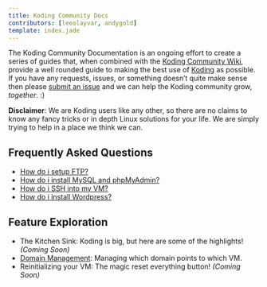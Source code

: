 ```yaml
---
title: Koding Community Docs
contributors: [leeolayvar, andygold]
template: index.jade
---
```



The Koding Community Documentation is an ongoing effort to create a series
of guides that, when combined with the
[Koding Community Wiki](https://github.com/koding/docs/wiki),
provide a well rounded guide to making the best use of
[Koding](https://koding.com) as possible.
If you have any requests, issues, or something doesn’t quite make sense
then please
[submit an issue](https://github.com/koding/docs/issues/new)
and we can help the Koding community grow, *together*. :)


**Disclaimer**: We are Koding users like any other, so there are no claims to
know any fancy tricks or in depth Linux solutions for your life. We are
simply trying to help in a place we think we can.



<a name="frequently-asked-questions" class="anchor"></a>
## Frequently Asked Questions

- [How do i setup FTP?](guides/setting-up-ftp/)
- [How do i install MySQL and phpMyAdmin?](guides/installing-mysql-phpmyadmin/)
- [How do i SSH into my VM?](guides/ssh-into-your-vm/)
- [How do i install Wordpress?](guides/installing-wordpress/)



<a name="feature-exploration" class="anchor"></a>
## Feature Exploration

- The Kitchen Sink: Koding is big, but here are some of the highlights! *(Coming Soon)*
- [Domain Management](guides/domain-management/): Managing which domain points to which VM.
- Reinitializing your VM: The magic reset everything button! *(Coming Soon)*

